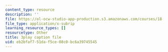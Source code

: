 ```yaml
---
content_type: resource
description: ''
file: https://ol-ocw-studio-app-production.s3.amazonaws.com/courses/18-01sc-single-variable-calculus-fall-2010/eb2bfaf751daf5ce08c0bc6a39745545_Bk5y6Elcy_Q.srt
file_type: application/x-subrip
learning_resource_types: []
resourcetype: Other
title: 3play caption file
uid: eb2bfaf7-51da-f5ce-08c0-bc6a39745545
---
```

